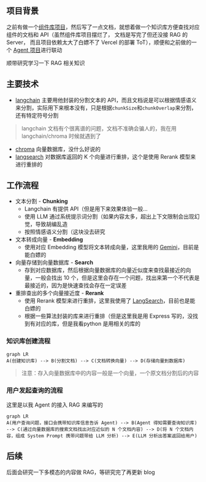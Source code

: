 ## 项目背景
之前有做一个[组件库项目](https://github.com/Asaki-M/qh-ui)，然后写了一点文档，就想着做一个知识库方便查找对应组件的文档和 API（虽然组件库项目摆烂了， 文档是写完了但还没接 RAG 的 Server， 而且项目依赖太大了白嫖不了 Vercel 的部署 ToT），顺便和之前做的一个 [Agent 项目](https://github.com/Asaki-M/novel-server)进行联动

顺带研究学习一下 RAG 相关知识

## 主要技术
- [langchain](https://js.langchain.com/docs/introduction/) 主要用他封装的分割文本的 API，而且文档说是可以根据情感语义来分割，实际用下来根本没有，只是根据`chunkSize`和`chunkOverlap`来分割，还有特定符号分割
> langchain 文档有个很离谱的问题，文档不准确会骗人的，我在用 langchain/chroma 时候就遇到了
- [chroma](https://docs.trychroma.com/docs/overview/introduction) 向量数据库，没什么好说的
- [langsearch](https://docs.langsearch.com/) 对数据库返回的 K 个向量进行重排，这个是使用 Rerank 模型来进行重排的

## 工作流程
- 文本分割 - **Chunking**
  - Langchain 有提供 API（但是用下来效果体验一般...
  - 使用 LLM 通过系统提示词分割（如果内容太多，超出上下文限制会出现幻觉，导致胡编乱造
  - 按照情感语义分割（这块没去研究
- 文本转成向量 - **Embedding**
  - 使用对应 Embedding 模型将文本转成向量，这里我用的 [Gemini](https://ai.google.dev/gemini-api/docs/embeddings)，目前是能白嫖的
- 向量存储到向量数据库 - **Search**
  - 存到对应数据库，然后根据向量数据库的向量近似度来查找最接近的向量，一般会找出 10 个，但是这里会存在一个问题，找出来第一个不代表是最接近的，因为是快速查找会存在一定误差
- 重排查出的多个向量接近度 - **Rerank**
  - 使用 Rerank 模型来进行重排，这里我使用了 [LangSearch](https://docs.langsearch.com/)，目前也是能白嫖的
  - 根据一些算法封装的库来进行重排（但是这里我是用 Express 写的，没找到有对应的库，但是我看python 是用相关的库的

### 知识库创建流程
```mermaid
graph LR
A(创建知识库) --> B(分割文档) --> C(文档转换向量) --> D(存储向量到数据库)
```

> 注意：存入向量数据库中的内容一般是一个向量，一个原文档分割后的内容

### 用户发起查询的流程
这里是以我 Agent 的接入 RAG 来编写的
```mermaid
graph LR
A(用户查询问题，接口会携带知识库信息告诉 Agent) --> B(Agent 得知需要查询知识库) --> C(通过向量数据库的搜索文档找出对应近似的 N 个文档内容) --> D(将 N 个文档内容，组成 System Prompt 携带问题带给 LLM 分析) --> E(LLM 分析出答案返回给用户)
```

## 后续
后面会研究一下多模态的内容做 RAG，等研究完了再更新 blog
